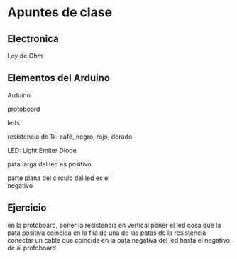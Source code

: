 # Apuntes de clase
## Electronica

Ley de Ohm

## Elementos del Arduino
Arduino 

protoboard 

leds  

resistencia de 1k: café, negro, rojo, dorado  

LED: Light Emiter Diode  

 pata larga del led es positivo  

 parte plana del circulo del led es el  
 negativo

## Ejercicio
en la protoboard, poner la resistencia en vertical
poner el led cosa que la pata positiva coincida en la fila de una de las patas de la resistencia
conectar un cable que coincida en la pata negativa del led hasta el negativo de al protoboard

